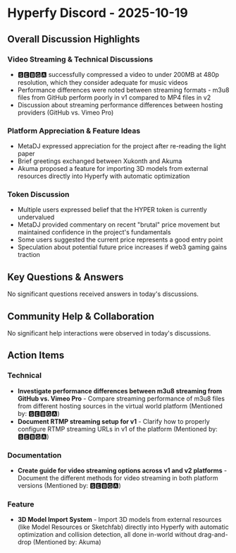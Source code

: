 # Hyperfy Discord - 2025-10-19

## Overall Discussion Highlights

### Video Streaming & Technical Discussions
- 🆂🅴🅱🅶🅰 successfully compressed a video to under 200MB at 480p resolution, which they consider adequate for music videos
- Performance differences were noted between streaming formats - m3u8 files from GitHub perform poorly in v1 compared to MP4 files in v2
- Discussion about streaming performance differences between hosting providers (GitHub vs. Vimeo Pro)

### Platform Appreciation & Feature Ideas
- MetaDJ expressed appreciation for the project after re-reading the light paper
- Brief greetings exchanged between Xukonth and Akuma
- Akuma proposed a feature for importing 3D models from external resources directly into Hyperfy with automatic optimization

### Token Discussion
- Multiple users expressed belief that the HYPER token is currently undervalued
- MetaDJ provided commentary on recent "brutal" price movement but maintained confidence in the project's fundamentals
- Some users suggested the current price represents a good entry point
- Speculation about potential future price increases if web3 gaming gains traction

## Key Questions & Answers

No significant questions received answers in today's discussions.

## Community Help & Collaboration

No significant help interactions were observed in today's discussions.

## Action Items

### Technical
- **Investigate performance differences between m3u8 streaming from GitHub vs. Vimeo Pro** - Compare streaming performance of m3u8 files from different hosting sources in the virtual world platform (Mentioned by: 🆂🅴🅱🅶🅰)
- **Document RTMP streaming setup for v1** - Clarify how to properly configure RTMP streaming URLs in v1 of the platform (Mentioned by: 🆂🅴🅱🅶🅰)

### Documentation
- **Create guide for video streaming options across v1 and v2 platforms** - Document the different methods for video streaming in both platform versions (Mentioned by: 🆂🅴🅱🅶🅰)

### Feature
- **3D Model Import System** - Import 3D models from external resources (like Model Resources or Sketchfab) directly into Hyperfy with automatic optimization and collision detection, all done in-world without drag-and-drop (Mentioned by: Akuma)